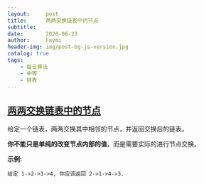```yaml
---
layout:     post
title:      两两交换链表中的节点
subtitle:   
date:       2020-06-23
author:     Faymi
header-img: img/post-bg-js-version.jpg
catalog: true
tags:
    - 每日算法
    - 中等
    - 链表
---
```


## [两两交换链表中的节点](https://leetcode-cn.com/problems/swap-nodes-in-pairs/)

给定一个链表，两两交换其中相邻的节点，并返回交换后的链表。

**你不能只是单纯的改变节点内部的值**，而是需要实际的进行节点交换。

 

**示例:**

```
给定 1->2->3->4, 你应该返回 2->1->4->3.
```